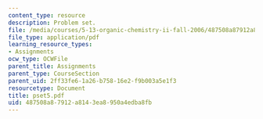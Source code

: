 ```yaml
---
content_type: resource
description: Problem set.
file: /media/courses/5-13-organic-chemistry-ii-fall-2006/487508a87912a8143ea8950a4edba8fb_pset5.pdf
file_type: application/pdf
learning_resource_types:
- Assignments
ocw_type: OCWFile
parent_title: Assignments
parent_type: CourseSection
parent_uid: 2ff33fe6-1a26-b758-16e2-f9b003a5e1f3
resourcetype: Document
title: pset5.pdf
uid: 487508a8-7912-a814-3ea8-950a4edba8fb
---
```

